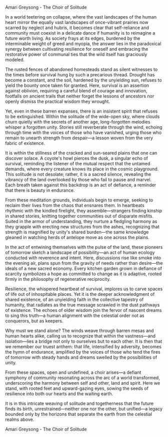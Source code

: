 Amari Greysong - The Choir of Solitude

In a world teetering on collapse, where the vast landscapes of the human heart mirror the equally vast landscapes of once-vibrant prairies now scarred by neglect and hubris, it becomes clear that self-reliance and community must coexist in a delicate dance if humanity is to reimagine a future worth living. As society frays at its edges, burdened by the interminable weight of greed and myopia, the answer lies in the paradoxical synergy between cultivating resilience for oneself and embracing the restorative power of communal ties that the wild itself has graciously modeled.

The rusted fences of abandoned homesteads stand as silent witnesses to the times before survival hung by such a precarious thread. Drought has become a constant, and the soil, hardened by the unyielding sun, refuses to yield the bounty once taken for granted. Here, survival is an assertion against oblivion, requiring a careful blend of courage and innovation, footfalls on ancient trails that neither forget the lessons of ancestors nor openly dismiss the practical wisdom they wrought.

Yet, even in these barren expanses, there is an insistent spirit that refuses to be extinguished. Within the solitude of the wide-open sky, where clouds churn quietly with the secrets of another age, long-forgotten melodies whisper a forgotten unity. Stories still reverberate through the wind, echoing through time with the voices of those who have vanished, urging those who remain to unearth strength from despair—a lesson woven from the very fabric of existence.

It is within the stillness of the cracked and sun-seared plains that one can discover solace. A coyote's howl pierces the dusk, a singular echo of survival, reminding the listener of the mutual respect that the untamed demands, where every creature knows its place in the cosmic playground. This solitude is not desolate; rather, it is a sacred silence, revealing the vibrancy of the land overlooked by those who fail to pause and marvel. Each breath taken against this backdrop is an act of defiance, a reminder that there is beauty in endurance.

From these meditation grounds, individuals begin to emerge, seeking to reclaim their lives from the chaos that ensnares them. In heartbeats rhythmic with the kindled firelight, they assemble—strangers finding kinship in shared stories, knitting together communities out of disparate misfits. Suited in the armor of understanding, they nurture a fledgling harmony as they grapple with erecting new structures from the ashes, recognizing that strength is magnified by unity's shared burden—the same knowledge gleaned in watching herds of antelope move as one across the plains.

In the act of entwining themselves with the pulse of the land, these pioneers of tomorrow sketch a landscape of possibility—an act of human ecology conducted with reverence and intent. Here, discussions rise like smoke into the evening air, plans spun from the gravity of needs rather than desire—the ideals of a new sacred economy. Every kitchen garden grown in defiance of scarcity symbolizes a hope as committed to change as it is adaptive, rooted firmly in the philosophy of regenerative reciprocity.

Resilience, the whispered heartbeat of survival, implores us to carve spaces of life out of inhospitable places. Yet it is the deeper acknowledgment of shared existence, of an unyielding faith in the collective tapestry of humanity, that radiates as the true message scrawled in the dust pathways of existence. The echoes of older wisdom join the fervor of nascent dreams to sing this truth—a human alignment with the celestial order not as conquerors, but as keepers.

Why must we stand alone? The winds weave through barren mesas and human hearts alike, calling us to recognize that within the vastness—and isolation—lies a bridge not only to ourselves but to each other. It is then that we remember our truest anthem: that life, intensified by adversity, becomes the hymn of endurance, amplified by the voices of those who tend the fires of tomorrow with steady hands and dreams swelled by the possibilities of unity.

From these spaces, open and undefined, a choir arises—a defiant symphony of community resonating across the arc of a world transformed, underscoring the harmony between self and other, land and spirit. Here we stand, with rooted feet and upward-gazing eyes, sowing the seeds of resilience into both our hearts and the waiting earth.

It is in this intricate weaving of solitude and togetherness that the future finds its birth, unrestrained—neither one nor the other, but unified—a legacy bounded only by the horizons that separate the earth from the celestial realms above.

Amari Greysong - The Choir of Solitude